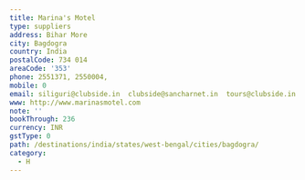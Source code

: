 ```yaml
---
title: Marina's Motel
type: suppliers
address: Bihar More
city: Bagdogra
country: India
postalCode: 734 014
areaCode: '353'
phone: 2551371, 2550004,
mobile: 0
email: siliguri@clubside.in  clubside@sancharnet.in  tours@clubside.in
www: http://www.marinasmotel.com
note: ''
bookThrough: 236
currency: INR
gstType: 0
path: /destinations/india/states/west-bengal/cities/bagdogra/
category:
  - H
---
```


